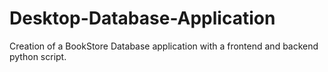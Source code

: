 # Desktop-Database-Application
Creation of a BookStore Database application with a frontend and backend python script.
